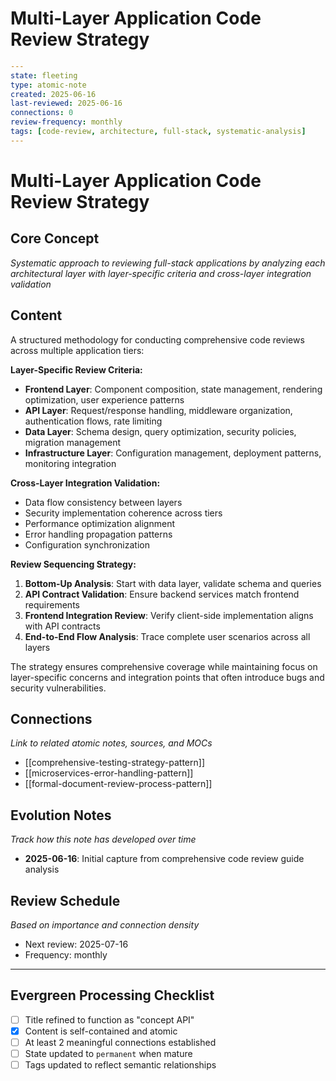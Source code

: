# Multi-Layer Application Code Review Strategy

```yaml
---
state: fleeting
type: atomic-note
created: 2025-06-16
last-reviewed: 2025-06-16
connections: 0
review-frequency: monthly
tags: [code-review, architecture, full-stack, systematic-analysis]
---
```

# Multi-Layer Application Code Review Strategy

## Core Concept

*Systematic approach to reviewing full-stack applications by analyzing each architectural layer with layer-specific criteria and cross-layer integration validation*

## Content

A structured methodology for conducting comprehensive code reviews across multiple application tiers:

**Layer-Specific Review Criteria:**
- **Frontend Layer**: Component composition, state management, rendering optimization, user experience patterns
- **API Layer**: Request/response handling, middleware organization, authentication flows, rate limiting
- **Data Layer**: Schema design, query optimization, security policies, migration management
- **Infrastructure Layer**: Configuration management, deployment patterns, monitoring integration

**Cross-Layer Integration Validation:**
- Data flow consistency between layers
- Security implementation coherence across tiers
- Performance optimization alignment
- Error handling propagation patterns
- Configuration synchronization

**Review Sequencing Strategy:**
1. **Bottom-Up Analysis**: Start with data layer, validate schema and queries
2. **API Contract Validation**: Ensure backend services match frontend requirements
3. **Frontend Integration Review**: Verify client-side implementation aligns with API contracts
4. **End-to-End Flow Analysis**: Trace complete user scenarios across all layers

The strategy ensures comprehensive coverage while maintaining focus on layer-specific concerns and integration points that often introduce bugs and security vulnerabilities.

## Connections

*Link to related atomic notes, sources, and MOCs*

- [[comprehensive-testing-strategy-pattern]]
- [[microservices-error-handling-pattern]]
- [[formal-document-review-process-pattern]]

## Evolution Notes

*Track how this note has developed over time*

- **2025-06-16**: Initial capture from comprehensive code review guide analysis

## Review Schedule

*Based on importance and connection density*
- Next review: 2025-07-16
- Frequency: monthly

---

## Evergreen Processing Checklist

- [ ] Title refined to function as "concept API"
- [x] Content is self-contained and atomic
- [ ] At least 2 meaningful connections established
- [ ] State updated to `permanent` when mature
- [ ] Tags updated to reflect semantic relationships